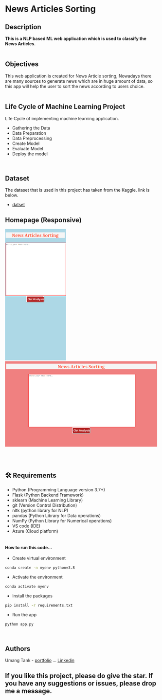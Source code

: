 # News Articles Sorting

## Description
<b>This is a NLP based ML web application which is used to classify the News Articles.</b><br> <br>

## Objectives
This web application is created for News Article sorting, Nowadays there are many sources to generate news which are in huge amount of data, so this app will help the user to sort the news according to users choice.<br><br>

## Life Cycle of Machine Learning Project
Life Cycle of implementing machine learning application.
- Gathering the Data
- Data Preparation
- Data Preprocessing
- Create Model
- Evaluate Model
- Deploy the model
<br>

## Dataset
The dataset that is used in this project has taken from the Kaggle. link is below.

- [datset](https://www.kaggle.com/c/learn-ai-bbc/data)

## Homepage (Responsive)
<img src = "image\Home2.png" width = "200px">
<img src = "image\Home3.png" width = "500px">

<br><br>

## 🛠️ Requirements
* Python (Programming Language version 3.7+)
* Flask (Python Backend Framework)
* sklearn (Machine Learning Library)
* git (Version Control Distribution)
* nltk (python library for NLP)
* pandas (Python Library for Data operations)
* NumPy (Python Library for Numerical operations)
* VS code (IDE)
* Azure (Cloud platform)<br><br>

#### How to run this code...
- Create virtual environment
```bash
conda create -n myenv python=3.8
```
- Activate the environment
```bash
conda activate myenv
```
- Install the packages
```bash
pip install -r requirements.txt
```
- Run the app
```bash
python app.py
```
<br>

## Authors
Umang Tank - [portfolio](https://umangtank.herokuapp.com/) ... [Linkedin](https://www.linkedin.com/in/umangtank)

## If you like this project, please do give the star. If you have any suggestions or issues, please drop me a message.

